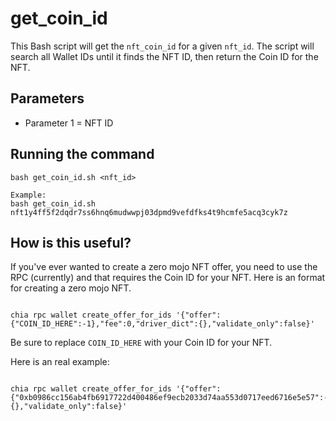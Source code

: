 # get_coin_id

This Bash script will get the `nft_coin_id` for a given `nft_id`. The script will search all Wallet IDs until it finds the NFT ID, then return the Coin ID for the NFT.

## Parameters

- Parameter 1 = NFT ID

## Running the command

```
bash get_coin_id.sh <nft_id>

Example:
bash get_coin_id.sh nft1y4ff5f2dqdr7ss6hnq6mudwwpj03dpmd9vefdfks4t9hcmfe5acq3cyk7z

```

## How is this useful? 

If you've ever wanted to create a zero mojo NFT offer, you need to use the RPC (currently) and that requires the Coin ID for your NFT. Here is an format for creating a zero mojo NFT.

```

chia rpc wallet create_offer_for_ids '{"offer":{"COIN_ID_HERE":-1},"fee":0,"driver_dict":{},"validate_only":false}'

```

Be sure to replace `COIN_ID_HERE` with your Coin ID for your NFT.

Here is an real example:

```

chia rpc wallet create_offer_for_ids '{"offer":{"0xb0986cc156ab4fb6917722d400486ef9ecb2033d74aa553d0717eed6716e5e57":-1},"fee":0,"driver_dict":{},"validate_only":false}'

```
